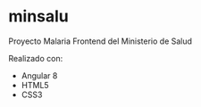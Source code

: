 # minsalu
Proyecto Malaria Frontend del Ministerio de Salud

Realizado con:

- Angular 8
- HTML5
- CSS3

